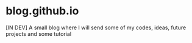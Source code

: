 # blog.github.io
[IN DEV] A small blog where I will send some of my codes, ideas, future projects and some tutorial
